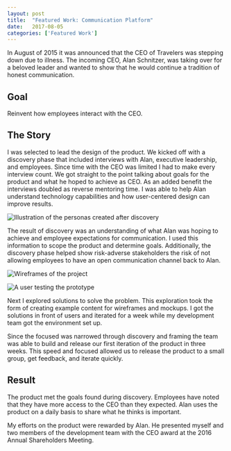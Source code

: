 ```yaml
---
layout: post
title:  "Featured Work: Communication Platform"
date:   2017-08-05
categories: ['Featured Work']
---
```

In August of 2015 it was announced that the CEO of Travelers was stepping down due to illness. The incoming CEO, Alan Schnitzer, was taking over for a beloved leader and wanted to show that he would continue a tradition of honest communication.

## Goal

Reinvent how employees interact with the CEO.

## The Story

I was selected to lead the design of the product. We kicked off with a discovery phase that included interviews with Alan, executive leadership, and employees. Since time with the CEO was limited I had to make every interview count. We got straight to the point talking about goals for the product and what he hoped to achieve as CEO. As an added benefit the interviews doubled as reverse mentoring time. I was able to help Alan understand technology capabilities and how user-centered design can improve results.

![Illustration of the personas created after discovery](http://images.benjaminjoyce.com/personas.jpg)

The result of discovery was an understanding of what Alan was hoping to achieve and employee expectations for communication. I used this information to scope the product and determine goals. Additionally, the discovery phase helped show risk-adverse stakeholders the risk of not allowing employees to have an open communication channel back to Alan.

![Wireframes of the project](http://images.benjaminjoyce.com/axure.png)

![A user testing the prototype](http://images.benjaminjoyce.com/usertest.jpg)

Next I explored solutions to solve the problem. This exploration took the form of creating example content for wireframes and mockups. I got the solutions in front of users and iterated for a week while my development team got the environment set up.

Since the focused was narrowed through discovery and framing the team was able to build and release our first iteration of the product in three weeks. This speed and focused allowed us to release the product to a small group, get feedback, and iterate quickly.

## Result

The product met the goals found during discovery. Employees have noted that they have more access to the CEO than they expected. Alan uses the product on a daily basis to share what he thinks is important.

My efforts on the product were rewarded by Alan. He presented myself and two members of the development team with the CEO award at the 2016 Annual Shareholders Meeting.
